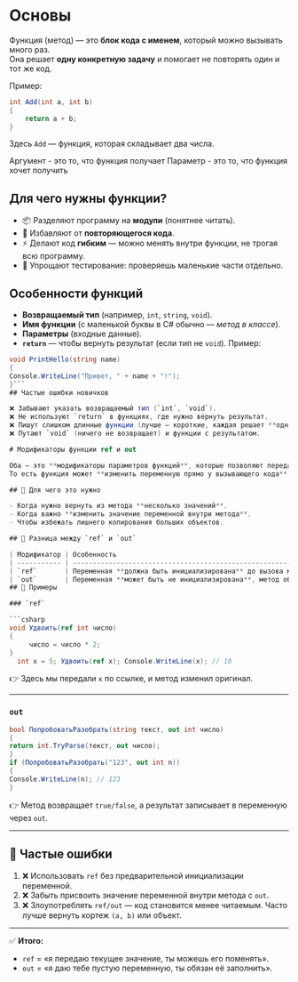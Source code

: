 # Основы
Функция (метод) — это **блок кода с именем**, который можно вызывать много раз.  
Она решает **одну конкретную задачу** и помогает не повторять один и тот же код.

Пример:
```csharp
int Add(int a, int b)  
{
    return a + b;
}
```
Здесь `Add` — функция, которая складывает два числа.

Аргумент - это то, что функция получает
Параметр - это то, что функция хочет получить
## Для чего нужны функции?

- 📦 Разделяют программу на **модули** (понятнее читать).
- 🔁 Избавляют от **повторяющегося кода**.
- ⚡ Делают код **гибким** — можно менять внутри функции, не трогая всю программу.
- 🧩 Упрощают тестирование: проверяешь маленькие части отдельно.

## Особенности функций
- **Возвращаемый тип** (например, `int`, `string`, `void`).
- **Имя функции** (с маленькой буквы в C# обычно — _метод в классе_).
- **Параметры** (входные данные).
- **`return`** — чтобы вернуть результат (если тип не `void`).
Пример:

```csharp
void PrintHello(string name)
{     
Console.WriteLine("Привет, " + name + "!");
}```
## Частые ошибки новичков

❌ Забывают указать возвращаемый тип (`int`, `void`).  
❌ Не используют `return` в функциях, где нужно вернуть результат.  
❌ Пишут слишком длинные функции (лучше — короткие, каждая решает **одну задачу**).  
❌ Путают `void` (ничего не возвращает) и функции с результатом.

# Модификаторы функции ref и out

Оба — это **модификаторы параметров функций**, которые позволяют передавать **ссылку на переменную**, а не её копию.  
То есть функция может **изменить переменную прямо у вызывающего кода**.

## 🔹 Для чего это нужно

- Когда нужно вернуть из метода **несколько значений**.
- Когда важно **изменить значение переменной внутри метода**.
- Чтобы избежать лишнего копирования больших объектов.

## 🔹 Разница между `ref` и `out`

| Модификатор | Особенность                                                                       | Когда использовать                                                        |
| ----------- | --------------------------------------------------------------------------------- | ------------------------------------------------------------------------- |
| `ref`       | Переменная **должна быть инициализирована** до вызова метода                      | Когда передаём **существующее значение**, которое метод может изменить    |
| `out`       | Переменная **может быть не инициализирована**, метод обязан присвоить ей значение | Когда нужно **вернуть данные из метода** (как дополнительный «результат») |
## 🔹 Примеры

### `ref`

```csharp
void Удвоить(ref int число)
{
     число = число * 2; 
}
  int x = 5; Удвоить(ref x); Console.WriteLine(x); // 10
```

👉 Здесь мы передали `x` по ссылке, и метод изменил оригинал.

---

### `out`

```csharp
bool ПопробоватьРазобрать(string текст, out int число) 
{     
return int.TryParse(текст, out число); 
}  
if (ПопробоватьРазобрать("123", out int n)) 
{     
Console.WriteLine(n); // 123 
}
```

👉 Метод возвращает `true/false`, а результат записывает в переменную через `out`.

---

## 🔹 Частые ошибки

1. ❌ Использовать `ref` без предварительной инициализации переменной.
2. ❌ Забыть присвоить значение переменной внутри метода с `out`.
3. ❌ Злоупотреблять `ref/out` — код становится менее читаемым. Часто лучше вернуть кортеж `(a, b)` или объект.
    

---

✅ **Итого:**

- `ref` = «я передаю текущее значение, ты можешь его поменять».
- `out` = «я даю тебе пустую переменную, ты обязан её заполнить».